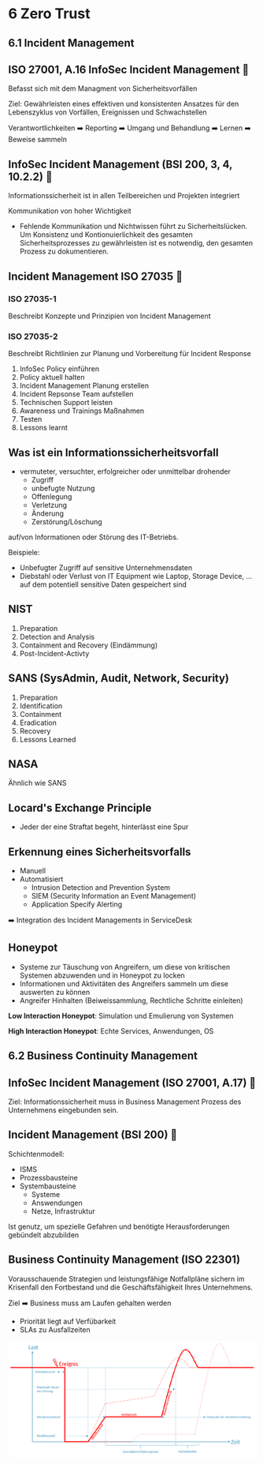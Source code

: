 # 6 Zero Trust

## 6.1 Incident Management

## ISO 27001, A.16 InfoSec Incident Management :hammer:

Befasst sich mit dem Managment von Sicherheitsvorfällen

Ziel: Gewährleisten eines effektiven und konsistenten Ansatzes für den Lebenszyklus von Vorfällen, Ereignissen und Schwachstellen

Verantwortlichkeiten :arrow_right: Reporting :arrow_right: Umgang und Behandlung :arrow_right: Lernen :arrow_right: Beweise sammeln

## InfoSec Incident Management (BSI 200, 3, 4, 10.2.2) :hammer:

Informationssicherheit ist in allen Teilbereichen und Projekten integriert

Kommunikation von hoher Wichtigkeit

- Fehlende Kommunikation und Nichtwissen führt zu Sicherheitslücken.
Um Konsistenz und Kontionuierlichkeit des gesamten Sicherheitsprozesses zu gewährleisten ist es notwendig, den gesamten Prozess zu dokumentieren.

## Incident Management ISO 27035 :hammer:

### ISO 27035-1

Beschreibt Konzepte und Prinzipien von Incident Management

### ISO 27035-2

Beschreibt Richtlinien zur Planung und Vorbereitung für Incident Response

1. InfoSec Policy einführen
2. Policy aktuell halten
3. Incident Management Planung erstellen
4. Incident Repsonse Team aufstellen
5. Technischen Support leisten
6. Awareness und Trainings Maßnahmen
7. Testen
8. Lessons learnt

## Was ist ein Informationssicherheitsvorfall

- vermuteter, versuchter, erfolgreicher oder unmittelbar drohender
  - Zugriff
  - unbefugte Nutzung
  - Offenlegung
  - Verletzung
  - Änderung
  - Zerstörung/Löschung

auf/von Informationen oder Störung des IT-Betriebs.

Beispiele:

- Unbefugter Zugriff auf sensitive Unternehmensdaten
- Diebstahl oder Verlust von IT Equipment wie Laptop, Storage Device, ... auf dem potentiell sensitive Daten gespeichert sind

## NIST

1. Preparation
2. Detection and Analysis
3. Containment and Recovery (Eindämmung)
4. Post-Incident-Activty

## SANS (SysAdmin, Audit, Network, Security)

1. Preparation
2. Identification
3. Containment
4. Eradication
5. Recovery
6. Lessons Learned

## NASA

Ähnlich wie SANS

## Locard's Exchange Principle

- Jeder der eine Straftat begeht, hinterlässt eine Spur

## Erkennung eines Sicherheitsvorfalls

- Manuell
- Automatisiert
  - Intrusion Detection and Prevention System
  - SIEM (Security Information an Event Management)
  - Application Specify Alerting

:arrow_right: Integration des Incident Managements in ServiceDesk

## Honeypot

- Systeme zur Täuschung von Angreifern, um diese von kritischen Systemen abzuwenden und in Honeypot zu locken
- Informationen und Aktivitäten des Angreifers sammeln um diese auswerten zu können
- Angreifer Hinhalten (Beiweissammlung, Rechtliche Schritte einleiten)

**Low Interaction Honeypot**: Simulation und Emulierung von Systemen

**High Interaction Honeypot**: Echte Services, Anwendungen, OS

## 6.2 Business Continuity Management

## InfoSec Incident Management (ISO 27001, A.17) :hammer:

Ziel: Informationssicherheit muss in Business Management Prozess des Unternehmens eingebunden sein.

## Incident Management (BSI 200) :hammer:

Schichtenmodell:

- ISMS
- Prozessbausteine
- Systembausteine
  - Systeme
  - Answendungen
  - Netze, Infrastruktur

Ist genutz, um spezielle Gefahren und benötigte Herausforderungen gebündelt abzubilden

## Business Continuity Management (ISO 22301)

Vorausschauende Strategien und leistungsfähige Notfallpläne sichern im Krisenfall den Fortbestand und die Geschäftsfähigkeit Ihres Unternehmens.

Ziel :arrow_right: Business muss am Laufen gehalten werden

- Priorität liegt auf Verfübarkeit
- SLAs zu Ausfallzeiten

![iso22301](img/iso22301.png)